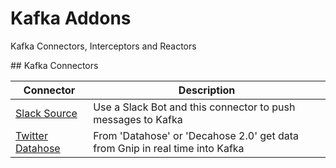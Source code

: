 # Kafka Addons

Kafka Connectors, Interceptors and Reactors

## Kafka Connectors

| Connector                                                                 | Description                                                                   |
|---------------------------------------------------------------------------| ------------------------------------------------------------------------------|
| [Slack Source](blob/master/kafka-connect-slack/README.md)                | Use a Slack Bot and this connector to push messages to Kafka                  |
| [Twitter Datahose](blob/master/kafka-connect-twitter-decahose/README.md) | From 'Datahose' or 'Decahose 2.0' get data from Gnip in real time into Kafka  |
